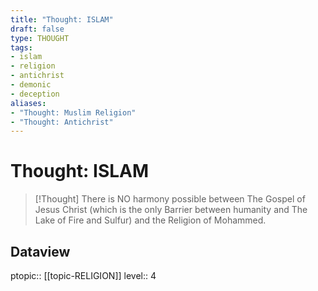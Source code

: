 ```yaml
---
title: "Thought: ISLAM"
draft: false
type: THOUGHT
tags:
- islam
- religion
- antichrist
- demonic
- deception
aliases:
- "Thought: Muslim Religion"
- "Thought: Antichrist"
---
```

# Thought: ISLAM
> [!Thought]
> There is NO harmony possible between The Gospel of Jesus Christ (which is the only Barrier between humanity and The Lake of Fire and Sulfur) and the Religion of Mohammed.

## Dataview
ptopic:: [[topic-RELIGION]]
level:: 4
